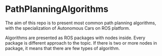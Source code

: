 # PathPlanningAlgorithms
The aim of this repo is to present most common path planning algorithms, with the specialization of Autonomous Cars on ROS platform.


Algorithms are presented as ROS packages with nodes inside. Every package is different approach to the topic. If there is two or more nodes in package, it means that there are few types of algorithm. 
